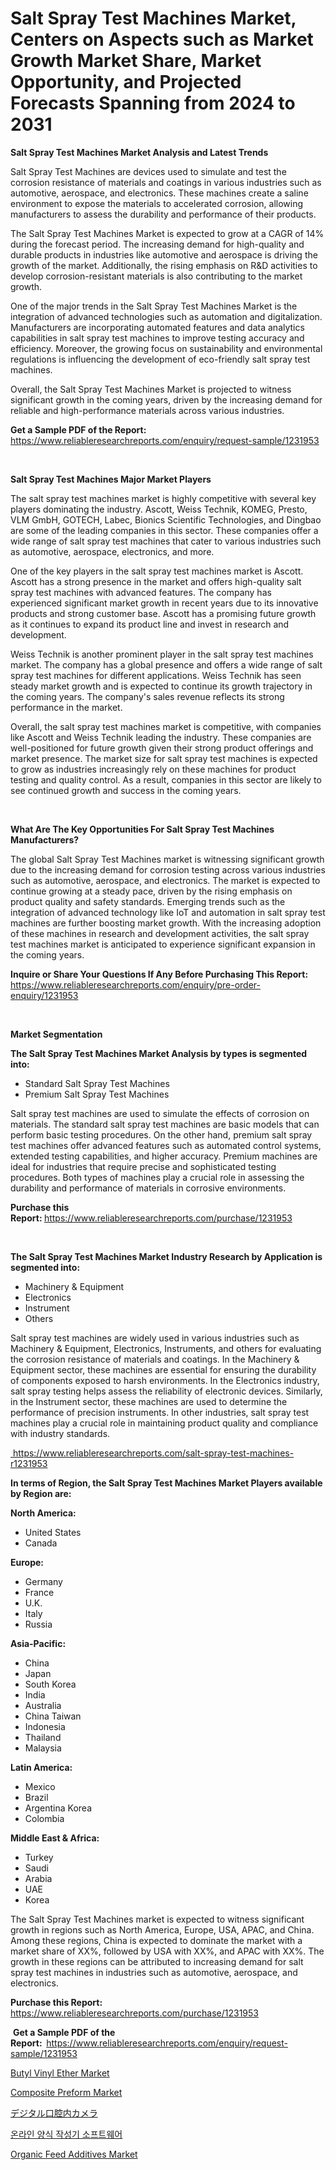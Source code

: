 <p><h1>Salt Spray Test Machines Market, Centers on Aspects such as Market Growth Market Share, Market Opportunity, and Projected Forecasts Spanning from 2024 to 2031</h1></p><p><strong>Salt Spray Test Machines Market Analysis and Latest Trends</strong></p>
<p><p>Salt Spray Test Machines are devices used to simulate and test the corrosion resistance of materials and coatings in various industries such as automotive, aerospace, and electronics. These machines create a saline environment to expose the materials to accelerated corrosion, allowing manufacturers to assess the durability and performance of their products.</p><p>The Salt Spray Test Machines Market is expected to grow at a CAGR of 14% during the forecast period. The increasing demand for high-quality and durable products in industries like automotive and aerospace is driving the growth of the market. Additionally, the rising emphasis on R&D activities to develop corrosion-resistant materials is also contributing to the market growth.</p><p>One of the major trends in the Salt Spray Test Machines Market is the integration of advanced technologies such as automation and digitalization. Manufacturers are incorporating automated features and data analytics capabilities in salt spray test machines to improve testing accuracy and efficiency. Moreover, the growing focus on sustainability and environmental regulations is influencing the development of eco-friendly salt spray test machines.</p><p>Overall, the Salt Spray Test Machines Market is projected to witness significant growth in the coming years, driven by the increasing demand for reliable and high-performance materials across various industries.</p></p>
<p><strong>Get a Sample PDF of the Report:&nbsp;</strong> <a href="https://www.reliableresearchreports.com/enquiry/request-sample/1231953">https://www.reliableresearchreports.com/enquiry/request-sample/1231953</a></p>
<p>&nbsp;</p>
<p><strong>Salt Spray Test Machines Major Market Players</strong></p>
<p><p>The salt spray test machines market is highly competitive with several key players dominating the industry. Ascott, Weiss Technik, KOMEG, Presto, VLM GmbH, GOTECH, Labec, Bionics Scientific Technologies, and Dingbao are some of the leading companies in this sector. These companies offer a wide range of salt spray test machines that cater to various industries such as automotive, aerospace, electronics, and more.</p><p>One of the key players in the salt spray test machines market is Ascott. Ascott has a strong presence in the market and offers high-quality salt spray test machines with advanced features. The company has experienced significant market growth in recent years due to its innovative products and strong customer base. Ascott has a promising future growth as it continues to expand its product line and invest in research and development.</p><p>Weiss Technik is another prominent player in the salt spray test machines market. The company has a global presence and offers a wide range of salt spray test machines for different applications. Weiss Technik has seen steady market growth and is expected to continue its growth trajectory in the coming years. The company's sales revenue reflects its strong performance in the market.</p><p>Overall, the salt spray test machines market is competitive, with companies like Ascott and Weiss Technik leading the industry. These companies are well-positioned for future growth given their strong product offerings and market presence. The market size for salt spray test machines is expected to grow as industries increasingly rely on these machines for product testing and quality control. As a result, companies in this sector are likely to see continued growth and success in the coming years.</p></p>
<p>&nbsp;</p>
<p><strong>What Are The Key Opportunities For Salt Spray Test Machines Manufacturers?</strong></p>
<p><p>The global Salt Spray Test Machines market is witnessing significant growth due to the increasing demand for corrosion testing across various industries such as automotive, aerospace, and electronics. The market is expected to continue growing at a steady pace, driven by the rising emphasis on product quality and safety standards. Emerging trends such as the integration of advanced technology like IoT and automation in salt spray test machines are further boosting market growth. With the increasing adoption of these machines in research and development activities, the salt spray test machines market is anticipated to experience significant expansion in the coming years.</p></p>
<p><strong>Inquire or Share Your Questions If Any Before Purchasing This Report:</strong> <a href="https://www.reliableresearchreports.com/enquiry/pre-order-enquiry/1231953">https://www.reliableresearchreports.com/enquiry/pre-order-enquiry/1231953</a></p>
<p>&nbsp;</p>
<p><strong>Market Segmentation</strong></p>
<p><strong>The Salt Spray Test Machines Market Analysis by types is segmented into:</strong></p>
<p><ul><li>Standard Salt Spray Test Machines</li><li>Premium Salt Spray Test Machines</li></ul></p>
<p><p>Salt spray test machines are used to simulate the effects of corrosion on materials. The standard salt spray test machines are basic models that can perform basic testing procedures. On the other hand, premium salt spray test machines offer advanced features such as automated control systems, extended testing capabilities, and higher accuracy. Premium machines are ideal for industries that require precise and sophisticated testing procedures. Both types of machines play a crucial role in assessing the durability and performance of materials in corrosive environments.</p></p>
<p><strong>Purchase this Report:&nbsp;</strong><a href="https://www.reliableresearchreports.com/purchase/1231953">https://www.reliableresearchreports.com/purchase/1231953</a></p>
<p>&nbsp;</p>
<p><strong>The Salt Spray Test Machines Market Industry Research by Application is segmented into:</strong></p>
<p><ul><li>Machinery & Equipment</li><li>Electronics</li><li>Instrument</li><li>Others</li></ul></p>
<p><p>Salt spray test machines are widely used in various industries such as Machinery & Equipment, Electronics, Instruments, and others for evaluating the corrosion resistance of materials and coatings. In the Machinery & Equipment sector, these machines are essential for ensuring the durability of components exposed to harsh environments. In the Electronics industry, salt spray testing helps assess the reliability of electronic devices. Similarly, in the Instrument sector, these machines are used to determine the performance of precision instruments. In other industries, salt spray test machines play a crucial role in maintaining product quality and compliance with industry standards.</p></p>
<p><a href="https://www.reliableresearchreports.com/salt-spray-test-machines-r1231953">&nbsp;https://www.reliableresearchreports.com/salt-spray-test-machines-r1231953</a></p>
<p><strong>In terms of Region, the Salt Spray Test Machines Market Players available by Region are:</strong></p>
<p>
    <p> <strong> North America: </strong>
        <ul>
            <li>United States</li>
            <li>Canada</li>
        </ul>
        </p> 
    <p> <strong> Europe: </strong>
        <ul>
            <li>Germany</li>
            <li>France</li>
            <li>U.K.</li>
            <li>Italy</li>
            <li>Russia</li>
        </ul>
        </p> 
    <p> <strong> Asia-Pacific: </strong>
        <ul>
            <li>China</li>
            <li>Japan</li>
            <li>South Korea</li>
            <li>India</li>
            <li>Australia</li>
            <li>China Taiwan</li>
            <li>Indonesia</li>
            <li>Thailand</li>
            <li>Malaysia</li>
        </ul>
        </p> 
    <p> <strong> Latin America: </strong>
        <ul>
            <li>Mexico</li>
            <li>Brazil</li>
            <li>Argentina Korea</li>
            <li>Colombia</li>
        </ul>
        </p> 
    <p> <strong> Middle East & Africa: </strong>
        <ul>
            <li>Turkey</li>
            <li>Saudi</li>
            <li>Arabia</li>
            <li>UAE</li>
            <li>Korea</li>
        </ul>
    </p>
    </p>
<p><p>The Salt Spray Test Machines market is expected to witness significant growth in regions such as North America, Europe, USA, APAC, and China. Among these regions, China is expected to dominate the market with a market share of XX%, followed by USA with XX%, and APAC with XX%. The growth in these regions can be attributed to increasing demand for salt spray test machines in industries such as automotive, aerospace, and electronics.</p></p>
<p><strong>Purchase this Report: </strong><a href="https://www.reliableresearchreports.com/purchase/1231953">https://www.reliableresearchreports.com/purchase/1231953</a></p>
<p>&nbsp;<strong>Get a Sample PDF of the Report:&nbsp;&nbsp;</strong><a href="https://www.reliableresearchreports.com/enquiry/request-sample/1231953">https://www.reliableresearchreports.com/enquiry/request-sample/1231953</a></p>
<p><strong></strong></p>
<p><p><a href="https://issuu.com/reportprime-2/docs/butyl-vinyl-ether-market-size-2030.pptx">Butyl Vinyl Ether Market</a></p><p><a href="https://issuu.com/reportprime-2/docs/composite-preform-market-size-2030.pptx">Composite Preform Market</a></p><p><a href="https://github.com/luffiazaza/Market-Research-Report-List-1/blob/main/843666439630.md">デジタル口腔内カメラ</a></p><p><a href="https://medium.com/@dudleyferry/%EC%98%A8%EB%9D%BC%EC%9D%B8-%ED%8F%BC-%EB%B9%8C%EB%8D%94-%EC%86%8C%ED%94%84%ED%8A%B8%EC%9B%A8%EC%96%B4-%EC%8B%9C%EC%9E%A5-%ED%86%B5%EC%B0%B0-%EC%8B%9C%EC%9E%A5-%EB%8F%99%ED%96%A5-%EC%84%B1%EC%9E%A5-2024%EB%85%84%EB%B6%80%ED%84%B0-2031%EB%85%84%EA%B9%8C%EC%A7%80-%EC%98%88%EC%B8%A1%EB%90%9C-%EA%B2%83-c1eedf11995a">온라인 양식 작성기 소프트웨어</a></p><p><a href="https://www.linkedin.com/pulse/organic-feed-additives-market-offers-provide-insightful-data-ipdce?trackingId=peidGnyaEty7C9Ptrzhg1A%3D%3D">Organic Feed Additives Market</a></p></p>